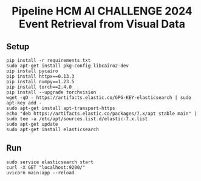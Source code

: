 <h1><center>Pipeline HCM AI CHALLENGE 2024 <br> Event Retrieval from Visual Data</center></h1>

## Setup 
```
pip install -r requirements.txt
sudo apt-get install pkg-config libcairo2-dev
pip install pycairo
pip install httpx==0.13.3
pip install numpy==1.23.5
pip install torch==2.4.0
pip install --upgrade torchvision
wget -qO - https://artifacts.elastic.co/GPG-KEY-elasticsearch | sudo apt-key add -
sudo apt-get install apt-transport-https
echo "deb https://artifacts.elastic.co/packages/7.x/apt stable main" | sudo tee -a /etc/apt/sources.list.d/elastic-7.x.list
sudo apt-get update
sudo apt-get install elasticsearch
```

## Run 
```
sudo service elasticsearch start
curl -X GET "localhost:9200/"
uvicorn main:app --reload
```
